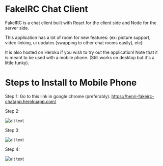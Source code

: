 # FakeIRC Chat Client
FakeIRC is a chat client built with React for the client side and Node for the server side.

This application has a lot of room for new features: 
(ex: picture support, video linking, ui updates (swapping to other chat rooms easily), etc)

It is also hosted on Heroku if you wish to try out the application! Note that it is meant to be used with a mobile phone.
(Still works on desktop but it's a little funky).

# Steps to Install to Mobile Phone
Step 1:
Go to this link in google chrome (preferably).
https://henri-fakeirc-chatapp.herokuapp.com/

Step 2:

![alt text](https://i.imgur.com/q5GLQ76.png)

Step 3:

![alt text](https://i.imgur.com/35mEONs.png)

Step 4:

![alt text](https://i.imgur.com/qMBEQeR.png)
